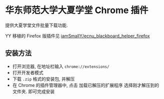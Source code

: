 # 华东师范大学大夏学堂 Chrome 插件

提供大夏学堂文件批量下载功能.

YY 移植的 Firefox 版插件见 [iamSmallY/ecnu_blackboard_helper_firefox](https://github.com/iamSmallY/ecnu_blackboard_helper_firefox)

## 安装方法

* 打开浏览器, 在地址栏输入 `chrome://extensions/`
* 打开开发者模式
* 下载 `.zip` 格式的安装包, 并解压
* 在 Chrome 的插件管理器中, 点击 加载已解压的扩展程序 选择刚才解压到的文件夹. 即可完成安装
  